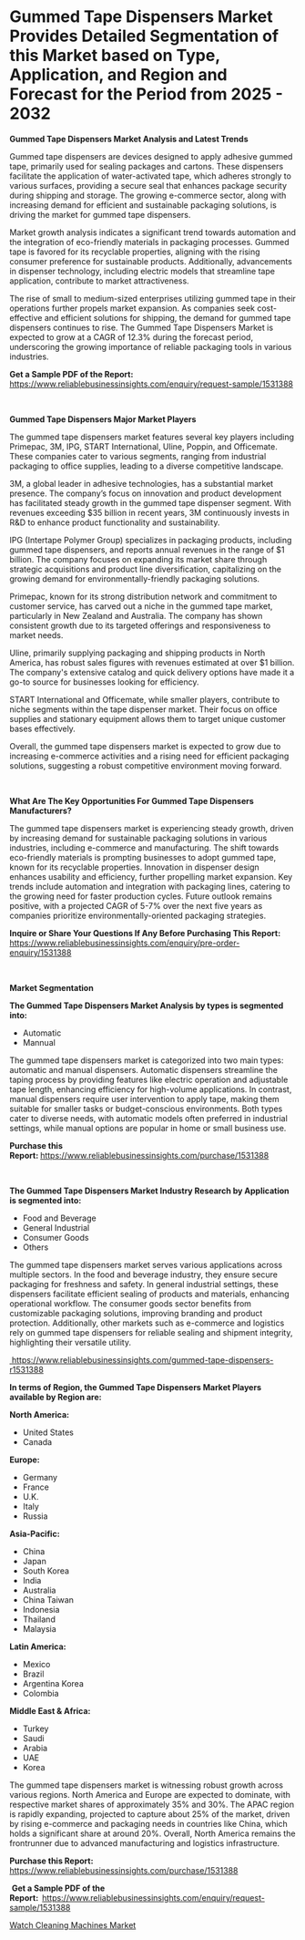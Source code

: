 <p><h1>Gummed Tape Dispensers Market Provides Detailed Segmentation of this Market based on Type, Application, and Region and Forecast for the Period from 2025 - 2032</h1></p><p><strong>Gummed Tape Dispensers Market Analysis and Latest Trends</strong></p>
<p><p>Gummed tape dispensers are devices designed to apply adhesive gummed tape, primarily used for sealing packages and cartons. These dispensers facilitate the application of water-activated tape, which adheres strongly to various surfaces, providing a secure seal that enhances package security during shipping and storage. The growing e-commerce sector, along with increasing demand for efficient and sustainable packaging solutions, is driving the market for gummed tape dispensers.</p><p>Market growth analysis indicates a significant trend towards automation and the integration of eco-friendly materials in packaging processes. Gummed tape is favored for its recyclable properties, aligning with the rising consumer preference for sustainable products. Additionally, advancements in dispenser technology, including electric models that streamline tape application, contribute to market attractiveness.</p><p>The rise of small to medium-sized enterprises utilizing gummed tape in their operations further propels market expansion. As companies seek cost-effective and efficient solutions for shipping, the demand for gummed tape dispensers continues to rise. The Gummed Tape Dispensers Market is expected to grow at a CAGR of 12.3% during the forecast period, underscoring the growing importance of reliable packaging tools in various industries.</p></p>
<p><strong>Get a Sample PDF of the Report:&nbsp;</strong> <a href="https://www.reliablebusinessinsights.com/enquiry/request-sample/1531388?utm_campaign=2187&utm_medium=2&utm_source=Github&utm_content=ia&utm_term=18022025&utm_id=gummed-tape-dispensers">https://www.reliablebusinessinsights.com/enquiry/request-sample/1531388</a></p>
<p>&nbsp;</p>
<p><strong>Gummed Tape Dispensers Major Market Players</strong></p>
<p><p>The gummed tape dispensers market features several key players including Primepac, 3M, IPG, START International, Uline, Poppin, and Officemate. These companies cater to various segments, ranging from industrial packaging to office supplies, leading to a diverse competitive landscape.</p><p>3M, a global leader in adhesive technologies, has a substantial market presence. The company’s focus on innovation and product development has facilitated steady growth in the gummed tape dispenser segment. With revenues exceeding $35 billion in recent years, 3M continuously invests in R&D to enhance product functionality and sustainability.</p><p>IPG (Intertape Polymer Group) specializes in packaging products, including gummed tape dispensers, and reports annual revenues in the range of $1 billion. The company focuses on expanding its market share through strategic acquisitions and product line diversification, capitalizing on the growing demand for environmentally-friendly packaging solutions.</p><p>Primepac, known for its strong distribution network and commitment to customer service, has carved out a niche in the gummed tape market, particularly in New Zealand and Australia. The company has shown consistent growth due to its targeted offerings and responsiveness to market needs.</p><p>Uline, primarily supplying packaging and shipping products in North America, has robust sales figures with revenues estimated at over $1 billion. The company's extensive catalog and quick delivery options have made it a go-to source for businesses looking for efficiency.</p><p>START International and Officemate, while smaller players, contribute to niche segments within the tape dispenser market. Their focus on office supplies and stationary equipment allows them to target unique customer bases effectively.</p><p>Overall, the gummed tape dispensers market is expected to grow due to increasing e-commerce activities and a rising need for efficient packaging solutions, suggesting a robust competitive environment moving forward.</p></p>
<p>&nbsp;</p>
<p><strong>What Are The Key Opportunities For Gummed Tape Dispensers Manufacturers?</strong></p>
<p><p>The gummed tape dispensers market is experiencing steady growth, driven by increasing demand for sustainable packaging solutions in various industries, including e-commerce and manufacturing. The shift towards eco-friendly materials is prompting businesses to adopt gummed tape, known for its recyclable properties. Innovation in dispenser design enhances usability and efficiency, further propelling market expansion. Key trends include automation and integration with packaging lines, catering to the growing need for faster production cycles. Future outlook remains positive, with a projected CAGR of 5-7% over the next five years as companies prioritize environmentally-oriented packaging strategies.</p></p>
<p><strong>Inquire or Share Your Questions If Any Before Purchasing This Report:</strong> <a href="https://www.reliablebusinessinsights.com/enquiry/pre-order-enquiry/1531388?utm_campaign=2187&utm_medium=2&utm_source=Github&utm_content=ia&utm_term=18022025&utm_id=gummed-tape-dispensers">https://www.reliablebusinessinsights.com/enquiry/pre-order-enquiry/1531388</a></p>
<p>&nbsp;</p>
<p><strong>Market Segmentation</strong></p>
<p><strong>The Gummed Tape Dispensers Market Analysis by types is segmented into:</strong></p>
<p><ul><li>Automatic</li><li>Mannual</li></ul></p>
<p><p>The gummed tape dispensers market is categorized into two main types: automatic and manual dispensers. Automatic dispensers streamline the taping process by providing features like electric operation and adjustable tape length, enhancing efficiency for high-volume applications. In contrast, manual dispensers require user intervention to apply tape, making them suitable for smaller tasks or budget-conscious environments. Both types cater to diverse needs, with automatic models often preferred in industrial settings, while manual options are popular in home or small business use.</p></p>
<p><strong>Purchase this Report:&nbsp;</strong><a href="https://www.reliablebusinessinsights.com/purchase/1531388?utm_campaign=2187&utm_medium=2&utm_source=Github&utm_content=ia&utm_term=18022025&utm_id=gummed-tape-dispensers">https://www.reliablebusinessinsights.com/purchase/1531388</a></p>
<p>&nbsp;</p>
<p><strong>The Gummed Tape Dispensers Market Industry Research by Application is segmented into:</strong></p>
<p><ul><li>Food and Beverage</li><li>General Industrial</li><li>Consumer Goods</li><li>Others</li></ul></p>
<p><p>The gummed tape dispensers market serves various applications across multiple sectors. In the food and beverage industry, they ensure secure packaging for freshness and safety. In general industrial settings, these dispensers facilitate efficient sealing of products and materials, enhancing operational workflow. The consumer goods sector benefits from customizable packaging solutions, improving branding and product protection. Additionally, other markets such as e-commerce and logistics rely on gummed tape dispensers for reliable sealing and shipment integrity, highlighting their versatile utility.</p></p>
<p><a href="https://www.reliablebusinessinsights.com/gummed-tape-dispensers-r1531388?utm_campaign=2187&utm_medium=2&utm_source=Github&utm_content=ia&utm_term=18022025&utm_id=gummed-tape-dispensers">&nbsp;https://www.reliablebusinessinsights.com/gummed-tape-dispensers-r1531388</a></p>
<p><strong>In terms of Region, the Gummed Tape Dispensers Market Players available by Region are:</strong></p>
<p>
    <p> <strong> North America: </strong>
        <ul>
            <li>United States</li>
            <li>Canada</li>
        </ul>
        </p> 
    <p> <strong> Europe: </strong>
        <ul>
            <li>Germany</li>
            <li>France</li>
            <li>U.K.</li>
            <li>Italy</li>
            <li>Russia</li>
        </ul>
        </p> 
    <p> <strong> Asia-Pacific: </strong>
        <ul>
            <li>China</li>
            <li>Japan</li>
            <li>South Korea</li>
            <li>India</li>
            <li>Australia</li>
            <li>China Taiwan</li>
            <li>Indonesia</li>
            <li>Thailand</li>
            <li>Malaysia</li>
        </ul>
        </p> 
    <p> <strong> Latin America: </strong>
        <ul>
            <li>Mexico</li>
            <li>Brazil</li>
            <li>Argentina Korea</li>
            <li>Colombia</li>
        </ul>
        </p> 
    <p> <strong> Middle East & Africa: </strong>
        <ul>
            <li>Turkey</li>
            <li>Saudi</li>
            <li>Arabia</li>
            <li>UAE</li>
            <li>Korea</li>
        </ul>
    </p>
    </p>
<p><p>The gummed tape dispensers market is witnessing robust growth across various regions. North America and Europe are expected to dominate, with respective market shares of approximately 35% and 30%. The APAC region is rapidly expanding, projected to capture about 25% of the market, driven by rising e-commerce and packaging needs in countries like China, which holds a significant share at around 20%. Overall, North America remains the frontrunner due to advanced manufacturing and logistics infrastructure.</p></p>
<p><strong>Purchase this Report: </strong><a href="https://www.reliablebusinessinsights.com/purchase/1531388?utm_campaign=2187&utm_medium=2&utm_source=Github&utm_content=ia&utm_term=18022025&utm_id=gummed-tape-dispensers">https://www.reliablebusinessinsights.com/purchase/1531388</a></p>
<p>&nbsp;<strong>Get a Sample PDF of the Report:&nbsp;&nbsp;</strong><a href="https://www.reliablebusinessinsights.com/enquiry/request-sample/1531388?utm_campaign=2187&utm_medium=2&utm_source=Github&utm_content=ia&utm_term=18022025&utm_id=gummed-tape-dispensers">https://www.reliablebusinessinsights.com/enquiry/request-sample/1531388</a></p>
<p><strong></strong></p>
<p><p><a href="https://github.com/sca704osol/Market-Research-Report-List-1/blob/main/watch-cleaning-machines-market.md?utm_campaign=2187&utm_medium=2&utm_source=Github&utm_content=ia&utm_term=18022025&utm_id=gummed-tape-dispensers">Watch Cleaning Machines Market</a></p></p>